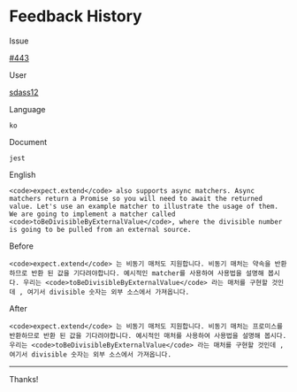 # Feedback History

Issue

[#443](https://github.com/runebookdev/runebook/issues/443)

User

[sdass12](https://github.com/sdass12/)

Language

```
ko
```

Document

```
jest
```


English

```
<code>expect.extend</code> also supports async matchers. Async matchers return a Promise so you will need to await the returned value. Let's use an example matcher to illustrate the usage of them. We are going to implement a matcher called <code>toBeDivisibleByExternalValue</code>, where the divisible number is going to be pulled from an external source.
```

Before

```
<code>expect.extend</code> 는 비동기 매처도 지원합니다. 비동기 매처는 약속을 반환하므로 반환 된 값을 기다려야합니다. 예시적인 matcher를 사용하여 사용법을 설명해 봅시다. 우리는 <code>toBeDivisibleByExternalValue</code> 라는 매처를 구현할 것인데 , 여기서 divisible 숫자는 외부 소스에서 가져옵니다.
```


After

```
<code>expect.extend</code> 는 비동기 매처도 지원합니다. 비동기 매처는 프로미스를 반환하므로 반환 된 값을 기다려야합니다. 예시적인 매처를 사용하여 사용법을 설명해 봅시다. 우리는 <code>toBeDivisibleByExternalValue</code> 라는 매처를 구현할 것인데 , 여기서 divisible 숫자는 외부 소스에서 가져옵니다.
```

---
Thanks!